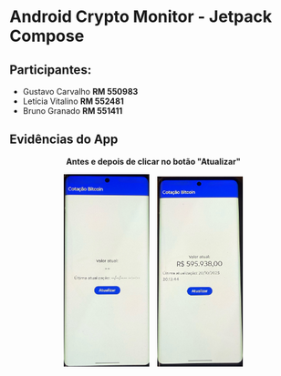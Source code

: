 # Android Crypto Monitor - Jetpack Compose
## Participantes:
- Gustavo Carvalho **RM 550983**
- Letícia Vitalino **RM 552481** 
- Bruno Granado **RM 551411**

## Evidências do App

<div align="center">
  <p><strong>Antes e depois de clicar no botão "Atualizar"</strong></p>
  <img src="assets/valor-inicial.jpeg" alt="Tela antes de atualizar" width="150" style="display:inline-block; margin-right:10px;"/>
  <img src="assets/valor-atualizado.jpeg" alt="Tela após atualizar" width="150" style="display:inline-block;"/>
</div>








